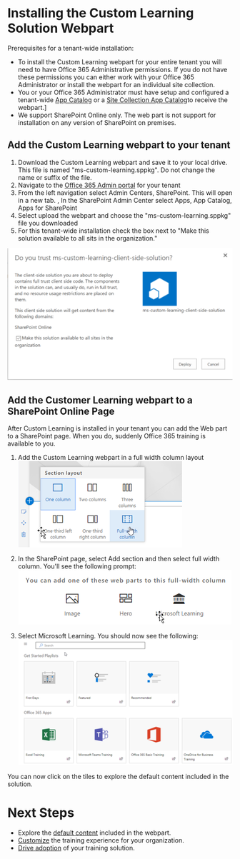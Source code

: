 # Installing the Custom Learning Solution Webpart

Prerequisites for a tenant-wide installation:

- To install the Custom Learning webpart for your entire tenant you will need to have Office 365 Administrative permissions.  If you do not have these permissions you can either work with your Office 365 Administrator or install the webpart for an individual site collection.
- You or your Office 365 Administrator must have setup and configured a tenant-wide [App Catalog](https://docs.microsoft.com/en-us/sharepoint/dev/spfx/set-up-your-developer-tenant) or a [Site Collection App Catalog](https://docs.microsoft.com/en-us/sharepoint/dev/general-development/site-collection-app-catalog)to receive the webpart.]
- We support SharePoint Online only. The web part is not support for installation on any version of SharePoint on premises.

## Add the Custom Learning webpart to your tenant 

1. Download the Custom Learning webpart and save it to your local drive.  This file is named "ms-custom-learning.sppkg".  Do not change the name or suffix of the file. 
2. Navigate to the [Office 365 Admin portal](https://admin.microsoft.com/AdminPortal/Home#/homepage) for your tenant
3. From the left navigation select Admin Centers, SharePoint. This will open in a new tab. 
, In the SharePoint Admin Center select Apps, App Catalog, Apps for SharePoint 
4. Select upload the webpart and choose the "ms-custom-learning.sppkg" file you downloaded
5. For this tenant-wide installation check the box next to "Make this solution available to all sits in the organization."  

![Deploy Solution](media/trustapp_sm.png)


## Add the Customer Learning webpart to a SharePoint Online Page

After Custom Learning is installed in your tenant you can add the Web part to a SharePoint page. When you do, suddenly Office 365 training is available to you. 

1. Add the Custom Learning webpart in a full width column layout
![SharePoint Page Layout](media/clo365fullcolumnwidth.png)

2. In the SharePoint page, select Add section and then select full width column.  You'll see the following prompt:
![AddWebpart](media/clo365addfullwidthwebpart.png)

3. Select Microsoft Learning.  You should now see the following: 
![Custom Learning webpart](media/clo365addwebpart.png)

 You can now click on the tiles to explore the default content included in the solution.  

# Next Steps
- Explore the [default content](webpartcontent.md) included in the webpart.
- [Customize](customization.md) the training experience for your organization.
- [Drive adoption](driveadoption.md) of your training solution.

